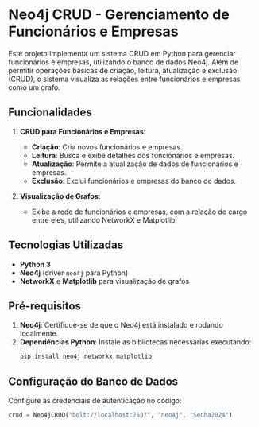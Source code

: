 # Neo4j CRUD - Gerenciamento de Funcionários e Empresas

Este projeto implementa um sistema CRUD em Python para gerenciar funcionários e empresas, utilizando o banco de dados Neo4j. Além de permitir operações básicas de criação, leitura, atualização e exclusão (CRUD), o sistema visualiza as relações entre funcionários e empresas como um grafo.

## Funcionalidades

1. **CRUD para Funcionários e Empresas**:
   - **Criação**: Cria novos funcionários e empresas.
   - **Leitura**: Busca e exibe detalhes dos funcionários e empresas.
   - **Atualização**: Permite a atualização de dados de funcionários e empresas.
   - **Exclusão**: Exclui funcionários e empresas do banco de dados.

2. **Visualização de Grafos**:
   - Exibe a rede de funcionários e empresas, com a relação de cargo entre eles, utilizando NetworkX e Matplotlib.

## Tecnologias Utilizadas

- **Python 3**
- **Neo4j** (driver `neo4j` para Python)
- **NetworkX** e **Matplotlib** para visualização de grafos

## Pré-requisitos

1. **Neo4j**: Certifique-se de que o Neo4j está instalado e rodando localmente.
2. **Dependências Python**: Instale as bibliotecas necessárias executando:
   ```bash
   pip install neo4j networkx matplotlib

## Configuração do Banco de Dados

Configure as credenciais de autenticação no código:

```python
crud = Neo4jCRUD("bolt://localhost:7687", "neo4j", "Senha2024")
